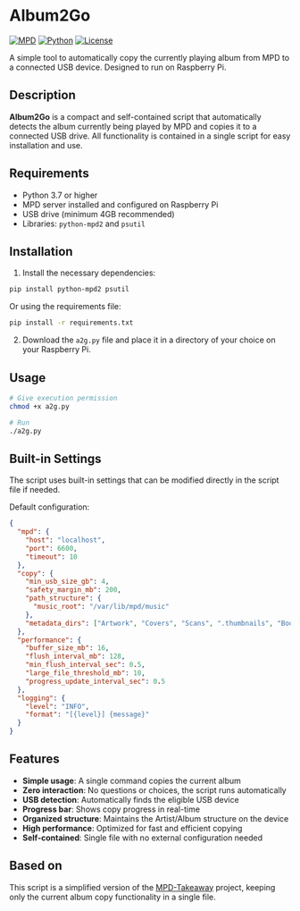 # Album2Go

[![MPD](https://img.shields.io/badge/MPD-compatible-brightgreen)](https://www.musicpd.org/)
[![Python](https://img.shields.io/badge/Python-3.7%2B-blue)](https://www.python.org/)
[![License](https://img.shields.io/badge/License-GPL%20v3-blue)](https://www.gnu.org/licenses/gpl-3.0)

A simple tool to automatically copy the currently playing album from MPD to a connected USB device. Designed to run on Raspberry Pi.

## Description

**Album2Go** is a compact and self-contained script that automatically detects the album currently being played by MPD and copies it to a connected USB drive. All functionality is contained in a single script for easy installation and use.

## Requirements

- Python 3.7 or higher
- MPD server installed and configured on Raspberry Pi
- USB drive (minimum 4GB recommended)
- Libraries: `python-mpd2` and `psutil`

## Installation

1. Install the necessary dependencies:

```bash
pip install python-mpd2 psutil
```

Or using the requirements file:

```bash
pip install -r requirements.txt
```

2. Download the `a2g.py` file and place it in a directory of your choice on your Raspberry Pi.

## Usage

```bash
# Give execution permission
chmod +x a2g.py

# Run 
./a2g.py
```

## Built-in Settings

The script uses built-in settings that can be modified directly in the script file if needed.

Default configuration:

```json
{
  "mpd": {
    "host": "localhost",
    "port": 6600,
    "timeout": 10
  },
  "copy": {
    "min_usb_size_gb": 4,
    "safety_margin_mb": 200,
    "path_structure": {
      "music_root": "/var/lib/mpd/music"
    },
    "metadata_dirs": ["Artwork", "Covers", "Scans", ".thumbnails", "Booklets"]
  },
  "performance": {
    "buffer_size_mb": 16,
    "flush_interval_mb": 128,
    "min_flush_interval_sec": 0.5,
    "large_file_threshold_mb": 10,
    "progress_update_interval_sec": 0.5
  },
  "logging": {
    "level": "INFO",
    "format": "[{level}] {message}"
  }
}
```

## Features

- **Simple usage**: A single command copies the current album
- **Zero interaction**: No questions or choices, the script runs automatically
- **USB detection**: Automatically finds the eligible USB device
- **Progress bar**: Shows copy progress in real-time
- **Organized structure**: Maintains the Artist/Album structure on the device
- **High performance**: Optimized for fast and efficient copying
- **Self-contained**: Single file with no external configuration needed

## Based on

This script is a simplified version of the [MPD-Takeaway](https://github.com/thestreamdigger/mpd-takeaway) project, keeping only the current album copy functionality in a single file. 